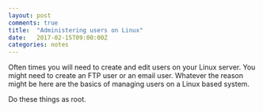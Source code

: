 ```yaml
---
layout: post
comments: true
title:  "Administering users on Linux"
date:   2017-02-15T09:00:00Z
categories: notes
---
```


Often times you will need to create and edit users on your Linux server. You might need to create an FTP user or an email user. Whatever the reason might be here are the basics of managing users on a Linux based system.

Do these things as root.

<script src="https://gist.github.com/devisscher/a9c43bd6da665f83c5b83770ee8d4ee3.js"></script>